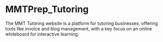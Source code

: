 # MMTPrep_Tutoring
The MMT Tutoring website is a platform for tutoring businesses, offering tools like invoice and blog management, with a key focus on an online whiteboard for interactive learning.
